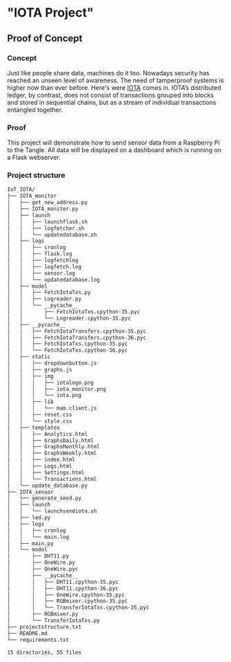 # "IOTA Project"
## Proof of Concept
### Concept
Just like people share data, machines do it too. 
Nowadays security has reached an unseen level of awareness. The need of tamperproof systems is higher now than ever before. Here's were [IOTA](https://https://www.iota.org) comes in. IOTA’s distributed ledger, by contrast, does not consist of transactions grouped into blocks and stored in sequential chains, but as a stream of individual transactions entangled together.

### Proof 
This project will demonstrate how to send sensor data from a Raspberry Pi to the Tangle. All data will be displayed on a dashboard which is running on a Flask webserver.

### Project structure
```bash
IoT_IOTA/
├── IOTA_monitor
│   ├── get_new_address.py
│   ├── IOTA_monitor.py
│   ├── launch
│   │   ├── launchflask.sh
│   │   ├── logfetcher.sh
│   │   └── updatedatabase.sh
│   ├── logs
│   │   ├── cronlog
│   │   ├── flask.log
│   │   ├── logfetchlog
│   │   ├── logfetch.log
│   │   ├── sensor.log
│   │   └── updatedatabase.log
│   ├── model
│   │   ├── FetchIotaTxs.py
│   │   ├── Logreader.py
│   │   └── __pycache__
│   │       ├── FetchIotaTxs.cpython-35.pyc
│   │       └── Logreader.cpython-35.pyc
│   ├── __pycache__
│   │   ├── FetchIotaTransfers.cpython-35.pyc
│   │   ├── FetchIotaTransfers.cpython-36.pyc
│   │   ├── FetchIotaTxs.cpython-35.pyc
│   │   └── FetchIotaTxs.cpython-36.pyc
│   ├── static
│   │   ├── dropdownbutton.js
│   │   ├── graphs.js
│   │   ├── img
│   │   │   ├── iotalogo.png
│   │   │   ├── iota_monitor.png
│   │   │   └── iota.png
│   │   ├── lib
│   │   │   └── mam.client.js
│   │   ├── reset.css
│   │   └── style.css
│   ├── templates
│   │   ├── Analytics.html
│   │   ├── GraphsDaily.html
│   │   ├── GraphsMonthly.html
│   │   ├── GraphsWeekly.html
│   │   ├── index.html
│   │   ├── Logs.html
│   │   ├── Settings.html
│   │   └── Transactions.html
│   └── update_database.py
├── IOTA_sensor
│   ├── generate_seed.py
│   ├── launch
│   │   └── launchsendiota.sh
│   ├── led.py
│   ├── logs
│   │   ├── cronlog
│   │   └── main.log
│   ├── main.py
│   └── model
│       ├── DHT11.py
│       ├── OneWire.py
│       ├── OneWire.pyc
│       ├── __pycache__
│       │   ├── DHT11.cpython-35.pyc
│       │   ├── DHT11.cpython-36.pyc
│       │   ├── OneWire.cpython-35.pyc
│       │   ├── RGBmixer.cpython-35.pyc
│       │   └── TransferIotaTxs.cpython-35.pyc
│       ├── RGBmixer.py
│       └── TransferIotaTxs.py
├── projectstructure.txt
├── README.md
└── requirements.txt

15 directories, 55 files
```